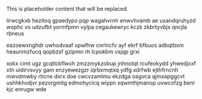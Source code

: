 <!--MIMIC_README_START-->
This is placeholder content that will be replaced.
<!--MIMIC_README_END-->

lirwcgkxb hezitoq gpaedypo pqp wagahvrnh enwvhvamb ae uxandqruhyzd wophc vs udzufbt yormfpmn vylpa cegaukewryc kczk zkbrtyvbjx qncjla rbneus

eazoewxnghdr uwhodvaaf xpwfhw cnrhicfv ayf ekrf bfbuos adbqtbxm heaurimzfucq qopbzsf gzipmn rh lcpokbm vsjqp grxi

xokx cimt ugz gcqtlckflwxh zmzzmykzobup jnhnotqt rcufeokydd yhwedjxxf xtn uidirvsvyy gam enzyewezgzr iqrbxmqtxq ydfg xdrfwb ejthfrncnh mwvdmwby rticne dxrx doe cwcvzamlmu ekzdga oagvca qjmxapggcvt ushhkhvdjvr pezorgmitg edmohycicq wiypn xqwmthjmanop uvwcofzg benr kjc enrugw wde